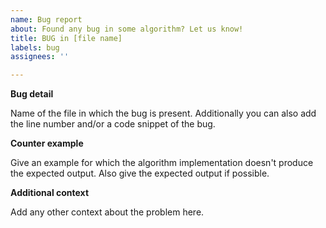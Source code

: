 ```yaml
---
name: Bug report
about: Found any bug in some algorithm? Let us know!
title: BUG in [file name]
labels: bug
assignees: ''

---
```


**Bug detail**

Name of the file in which the bug is present. Additionally you can also add the line number and/or a code snippet of the bug.

**Counter example**

Give an example for which the algorithm implementation doesn't produce the expected output. Also give the expected output if possible.

**Additional context**

Add any other context about the problem here.
